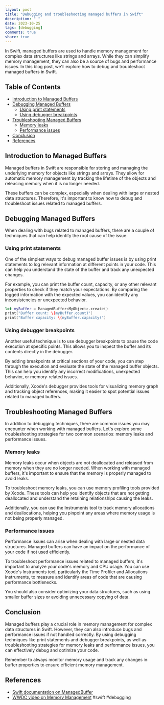 ```yaml
---
layout: post
title: "Debugging and troubleshooting managed buffers in Swift"
description: " "
date: 2023-10-25
tags: [debugging]
comments: true
share: true
---
```


In Swift, managed buffers are used to handle memory management for complex data structures like strings and arrays. While they can simplify memory management, they can also be a source of bugs and performance issues. In this blog post, we'll explore how to debug and troubleshoot managed buffers in Swift.

## Table of Contents
- [Introduction to Managed Buffers](#introduction-to-managed-buffers)
- [Debugging Managed Buffers](#debugging-managed-buffers)
   - [Using print statements](#using-print-statements)
   - [Using debugger breakpoints](#using-debugger-breakpoints)
- [Troubleshooting Managed Buffers](#troubleshooting-managed-buffers)
   - [Memory leaks](#memory-leaks)
   - [Performance issues](#performance-issues)
- [Conclusion](#conclusion)
- [References](#references)

## Introduction to Managed Buffers

Managed buffers in Swift are responsible for storing and managing the underlying memory for objects like strings and arrays. They allow for automatic memory management by tracking the lifetime of the objects and releasing memory when it is no longer needed.

These buffers can be complex, especially when dealing with large or nested data structures. Therefore, it's important to know how to debug and troubleshoot issues related to managed buffers.

## Debugging Managed Buffers

When dealing with bugs related to managed buffers, there are a couple of techniques that can help identify the root cause of the issue.

### Using print statements

One of the simplest ways to debug managed buffer issues is by using print statements to log relevant information at different points in your code. This can help you understand the state of the buffer and track any unexpected changes.

For example, you can print the buffer count, capacity, or any other relevant properties to check if they match your expectations. By comparing the logged information with the expected values, you can identify any inconsistencies or unexpected behavior.

```swift
let myBuffer = ManagedBuffer<MyObject>.create()
print("Buffer count: \(myBuffer.count)")
print("Buffer capacity: \(myBuffer.capacity)")
```

### Using debugger breakpoints

Another useful technique is to use debugger breakpoints to pause the code execution at specific points. This allows you to inspect the buffer and its contents directly in the debugger.

By adding breakpoints at critical sections of your code, you can step through the execution and evaluate the state of the managed buffer objects. This can help you identify any incorrect modifications, unexpected behavior, or memory-related issues.

Additionally, Xcode's debugger provides tools for visualizing memory graph and tracking object references, making it easier to spot potential issues related to managed buffers.

## Troubleshooting Managed Buffers

In addition to debugging techniques, there are common issues you may encounter when working with managed buffers. Let's explore some troubleshooting strategies for two common scenarios: memory leaks and performance issues.

### Memory leaks

Memory leaks occur when objects are not deallocated and released from memory when they are no longer needed. When working with managed buffers, it's important to ensure that the memory is properly managed to avoid leaks.

To troubleshoot memory leaks, you can use memory profiling tools provided by Xcode. These tools can help you identify objects that are not getting deallocated and understand the retaining relationships causing the leaks.

Additionally, you can use the Instruments tool to track memory allocations and deallocations, helping you pinpoint any areas where memory usage is not being properly managed.

### Performance issues

Performance issues can arise when dealing with large or nested data structures. Managed buffers can have an impact on the performance of your code if not used efficiently.

To troubleshoot performance issues related to managed buffers, it's important to analyze your code's memory and CPU usage. You can use Xcode's Instruments tool, particularly the Time Profiler and Allocations instruments, to measure and identify areas of code that are causing performance bottlenecks.

You should also consider optimizing your data structures, such as using smaller buffer sizes or avoiding unnecessary copying of data.

## Conclusion

Managed buffers play a crucial role in memory management for complex data structures in Swift. However, they can also introduce bugs and performance issues if not handled correctly. By using debugging techniques like print statements and debugger breakpoints, as well as troubleshooting strategies for memory leaks and performance issues, you can effectively debug and optimize your code.

Remember to always monitor memory usage and track any changes in buffer properties to ensure efficient memory management.

## References
- [Swift documentation on ManagedBuffer](https://developer.apple.com/documentation/swift/managedbuffer)
- [WWDC video on Memory Management](https://developer.apple.com/videos/play/wwdc2021/10035/)  #swift #debugging